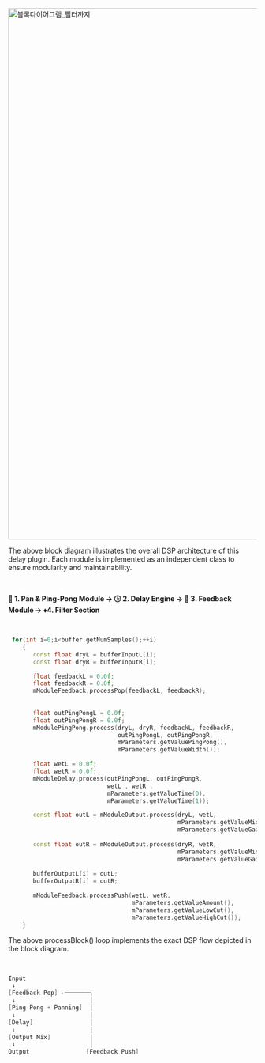
<img width="1075" alt="블록다이어그램_필터까지" src="https://github.com/user-attachments/assets/50a4a271-cf2f-4edd-a683-417169e7ecc6" />

The above block diagram illustrates the overall DSP architecture of this delay plugin. Each module is implemented as an independent class to ensure modularity and maintainability.

<br>


**🔁 1. Pan & Ping-Pong Module -> 🕒 2. Delay Engine -> 🔄 3. Feedback Module -> ♦️4. Filter Section**

<br>

~~~cpp
 for(int i=0;i<buffer.getNumSamples();++i)
    {
       const float dryL = bufferInputL[i];
       const float dryR = bufferInputR[i];

       float feedbackL = 0.0f;
       float feedbackR = 0.0f;
       mModuleFeedback.processPop(feedbackL, feedbackR);
       
       
       float outPingPongL = 0.0f;
       float outPingPongR = 0.0f;
       mModulePingPong.process(dryL, dryR, feedbackL, feedbackR,
                               outPingPongL, outPingPongR,
                               mParameters.getValuePingPong(),
                               mParameters.getValueWidth());

       float wetL = 0.0f;
       float wetR = 0.0f;
       mModuleDelay.process(outPingPongL, outPingPongR,
                            wetL , wetR ,
                            mParameters.getValueTime(0),
                            mParameters.getValueTime(1));

       const float outL = mModuleOutput.process(dryL, wetL,
                                                mParameters.getValueMix(),
                                                mParameters.getValueGain());
                                                
       const float outR = mModuleOutput.process(dryR, wetR,
                                                mParameters.getValueMix(),
                                                mParameters.getValueGain());
       
       bufferOutputL[i] = outL;
       bufferOutputR[i] = outR;

       mModuleFeedback.processPush(wetL, wetR,
                                   mParameters.getValueAmount(),
                                   mParameters.getValueLowCut(),
                                   mParameters.getValueHighCut());
    }
~~~
The above processBlock() loop implements the exact DSP flow depicted in the block diagram.

<br>

~~~cpp
Input
 ↓
[Feedback Pop] ←───────┐
 ↓                     │
[Ping-Pong + Panning]  │
 ↓                     │
[Delay]                │
 ↓                     │
[Output Mix]           │
 ↓                     │
Output                [Feedback Push]
~~~
